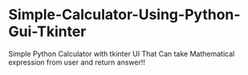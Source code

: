 # Simple-Calculator-Using-Python-Gui-Tkinter 
Simple Python Calculator with tkinter UI 
That Can take Mathematical expression from user and return answer!!
